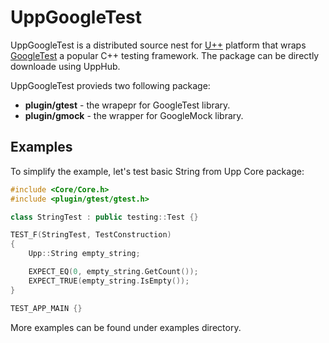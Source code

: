 # UppGoogleTest
UppGoogleTest is a distributed source nest for [U++](https://www.ultimatepp.org/) platform that wraps [GoogleTest](https://github.com/google/googletest) a popular C++ testing framework. The package can be directly downloade using UppHub.

UppGoogleTest provieds two following package:
- **plugin/gtest** - the wrapepr for GoogleTest library.
- **plugin/gmock** - the wrapper for GoogleMock library.

## Examples
To simplify the example, let's test basic String from Upp Core package:
```cpp
#include <Core/Core.h>
#include <plugin/gtest/gtest.h>

class StringTest : public testing::Test {}

TEST_F(StringTest, TestConstruction)
{
    Upp::String empty_string;

    EXPECT_EQ(0, empty_string.GetCount());
    EXPECT_TRUE(empty_string.IsEmpty());
}

TEST_APP_MAIN {}
```

More examples can be found under examples directory.